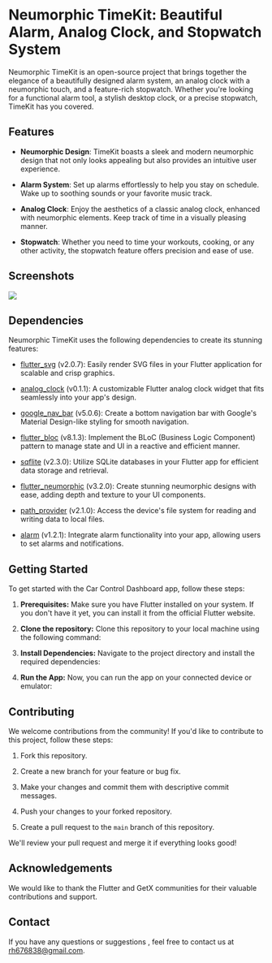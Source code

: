 # Neumorphic TimeKit: Beautiful Alarm, Analog Clock, and Stopwatch System

Neumorphic TimeKit is an open-source project that brings together the elegance of a beautifully designed alarm system, an analog clock with a neumorphic touch, and a feature-rich stopwatch. Whether you're looking for a functional alarm tool, a stylish desktop clock, or a precise stopwatch, TimeKit has you covered.

## Features

- **Neumorphic Design**: TimeKit boasts a sleek and modern neumorphic design that not only looks appealing but also provides an intuitive user experience.

- **Alarm System**: Set up alarms effortlessly to help you stay on schedule. Wake up to soothing sounds or your favorite music track.

- **Analog Clock**: Enjoy the aesthetics of a classic analog clock, enhanced with neumorphic elements. Keep track of time in a visually pleasing manner.

- **Stopwatch**: Whether you need to time your workouts, cooking, or any other activity, the stopwatch feature offers precision and ease of use.

## Screenshots
<img src="./ui.png">


## Dependencies

Neumorphic TimeKit uses the following dependencies to create its stunning features:

- [flutter_svg](https://pub.dev/packages/flutter_svg) (v2.0.7): Easily render SVG files in your Flutter application for scalable and crisp graphics.

- [analog_clock](https://pub.dev/packages/analog_clock) (v0.1.1): A customizable Flutter analog clock widget that fits seamlessly into your app's design.

- [google_nav_bar](https://pub.dev/packages/google_nav_bar) (v5.0.6): Create a bottom navigation bar with Google's Material Design-like styling for smooth navigation.

- [flutter_bloc](https://pub.dev/packages/flutter_bloc) (v8.1.3): Implement the BLoC (Business Logic Component) pattern to manage state and UI in a reactive and efficient manner.

- [sqflite](https://pub.dev/packages/sqflite) (v2.3.0): Utilize SQLite databases in your Flutter app for efficient data storage and retrieval.

- [flutter_neumorphic](https://pub.dev/packages/flutter_neumorphic) (v3.2.0): Create stunning neumorphic designs with ease, adding depth and texture to your UI components.

- [path_provider](https://pub.dev/packages/path_provider) (v2.1.0): Access the device's file system for reading and writing data to local files.

- [alarm](https://pub.dev/packages/alarm) (v1.2.1): Integrate alarm functionality into your app, allowing users to set alarms and notifications.

## Getting Started

To get started with the Car Control Dashboard app, follow these steps:

1. **Prerequisites:** Make sure you have Flutter installed on your system. If you don't have it yet, you can install it from the official Flutter website.

2. **Clone the repository:** Clone this repository to your local machine using the following command:

3. **Install Dependencies:** Navigate to the project directory and install the required dependencies:


4. **Run the App:** Now, you can run the app on your connected device or emulator:

## Contributing

We welcome contributions from the community! If you'd like to contribute to this project, follow these steps:

1. Fork this repository.

2. Create a new branch for your feature or bug fix.

3. Make your changes and commit them with descriptive commit messages.

4. Push your changes to your forked repository.

5. Create a pull request to the `main` branch of this repository.

We'll review your pull request and merge it if everything looks good!

## Acknowledgements

We would like to thank the Flutter and GetX communities for their valuable contributions and support.

## Contact

If you have any questions or suggestions , feel free to contact us at rh676838@gmail.com.


